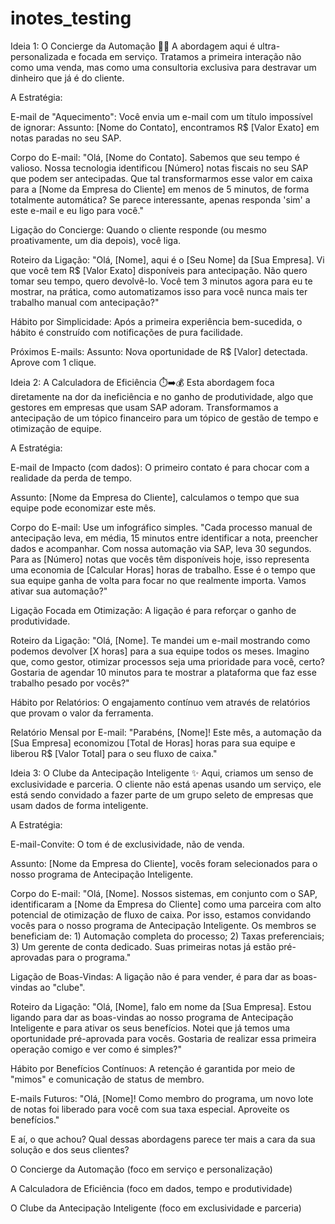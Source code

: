 # inotes_testing


Ideia 1: O Concierge da Automação 🤖🎩
A abordagem aqui é ultra-personalizada e focada em serviço. Tratamos a primeira interação não como uma venda, mas como uma consultoria exclusiva para destravar um dinheiro que já é do cliente.

A Estratégia:

E-mail de "Aquecimento": Você envia um e-mail com um título impossível de ignorar: Assunto: [Nome do Contato], encontramos R$ [Valor Exato] em notas paradas no seu SAP.

Corpo do E-mail: "Olá, [Nome do Contato]. Sabemos que seu tempo é valioso. Nossa tecnologia identificou [Número] notas fiscais no seu SAP que podem ser antecipadas. Que tal transformarmos esse valor em caixa para a [Nome da Empresa do Cliente] em menos de 5 minutos, de forma totalmente automática? Se parece interessante, apenas responda 'sim' a este e-mail e eu ligo para você."

Ligação do Concierge: Quando o cliente responde (ou mesmo proativamente, um dia depois), você liga.

Roteiro da Ligação: "Olá, [Nome], aqui é o [Seu Nome] da [Sua Empresa]. Vi que você tem R$ [Valor Exato] disponíveis para antecipação. Não quero tomar seu tempo, quero devolvê-lo. Você tem 3 minutos agora para eu te mostrar, na prática, como automatizamos isso para você nunca mais ter trabalho manual com antecipação?"

Hábito por Simplicidade: Após a primeira experiência bem-sucedida, o hábito é construído com notificações de pura facilidade.

Próximos E-mails: Assunto: Nova oportunidade de R$ [Valor] detectada. Aprove com 1 clique.

Ideia 2: A Calculadora de Eficiência ⏱️➡️💰
Esta abordagem foca diretamente na dor da ineficiência e no ganho de produtividade, algo que gestores em empresas que usam SAP adoram. Transformamos a antecipação de um tópico financeiro para um tópico de gestão de tempo e otimização de equipe.

A Estratégia:

E-mail de Impacto (com dados): O primeiro contato é para chocar com a realidade da perda de tempo.

Assunto: [Nome da Empresa do Cliente], calculamos o tempo que sua equipe pode economizar este mês.

Corpo do E-mail: Use um infográfico simples. "Cada processo manual de antecipação leva, em média, 15 minutos entre identificar a nota, preencher dados e acompanhar. Com nossa automação via SAP, leva 30 segundos. Para as [Número] notas que vocês têm disponíveis hoje, isso representa uma economia de [Calcular Horas] horas de trabalho. Esse é o tempo que sua equipe ganha de volta para focar no que realmente importa. Vamos ativar sua automação?"

Ligação Focada em Otimização: A ligação é para reforçar o ganho de produtividade.

Roteiro da Ligação: "Olá, [Nome]. Te mandei um e-mail mostrando como podemos devolver [X horas] para a sua equipe todos os meses. Imagino que, como gestor, otimizar processos seja uma prioridade para você, certo? Gostaria de agendar 10 minutos para te mostrar a plataforma que faz esse trabalho pesado por vocês?"

Hábito por Relatórios: O engajamento contínuo vem através de relatórios que provam o valor da ferramenta.

Relatório Mensal por E-mail: "Parabéns, [Nome]! Este mês, a automação da [Sua Empresa] economizou [Total de Horas] horas para sua equipe e liberou R$ [Valor Total] para o seu fluxo de caixa."

Ideia 3: O Clube da Antecipação Inteligente ✨
Aqui, criamos um senso de exclusividade e parceria. O cliente não está apenas usando um serviço, ele está sendo convidado a fazer parte de um grupo seleto de empresas que usam dados de forma inteligente.

A Estratégia:

E-mail-Convite: O tom é de exclusividade, não de venda.

Assunto: [Nome da Empresa do Cliente], vocês foram selecionados para o nosso programa de Antecipação Inteligente.

Corpo do E-mail: "Olá, [Nome]. Nossos sistemas, em conjunto com o SAP, identificaram a [Nome da Empresa do Cliente] como uma parceira com alto potencial de otimização de fluxo de caixa. Por isso, estamos convidando vocês para o nosso programa de Antecipação Inteligente. Os membros se beneficiam de: 1) Automação completa do processo; 2) Taxas preferenciais; 3) Um gerente de conta dedicado. Suas primeiras notas já estão pré-aprovadas para o programa."

Ligação de Boas-Vindas: A ligação não é para vender, é para dar as boas-vindas ao "clube".

Roteiro da Ligação: "Olá, [Nome], falo em nome da [Sua Empresa]. Estou ligando para dar as boas-vindas ao nosso programa de Antecipação Inteligente e para ativar os seus benefícios. Notei que já temos uma oportunidade pré-aprovada para vocês. Gostaria de realizar essa primeira operação comigo e ver como é simples?"

Hábito por Benefícios Contínuos: A retenção é garantida por meio de "mimos" e comunicação de status de membro.

E-mails Futuros: "Olá, [Nome]! Como membro do programa, um novo lote de notas foi liberado para você com sua taxa especial. Aproveite os benefícios."

E aí, o que achou? Qual dessas abordagens parece ter mais a cara da sua solução e dos seus clientes?

O Concierge da Automação (foco em serviço e personalização)

A Calculadora de Eficiência (foco em dados, tempo e produtividade)

O Clube da Antecipação Inteligente (foco em exclusividade e parceria)
